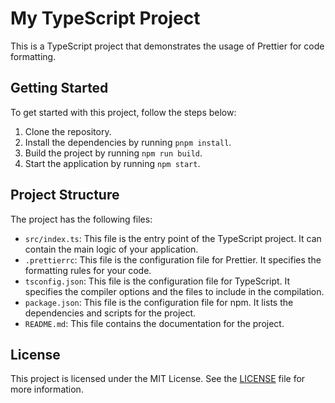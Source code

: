 # My TypeScript Project

This is a TypeScript project that demonstrates the usage of Prettier for code formatting.

## Getting Started

To get started with this project, follow the steps below:

1. Clone the repository.
2. Install the dependencies by running `pnpm install`.
3. Build the project by running `npm run build`.
4. Start the application by running `npm start`.

## Project Structure

The project has the following files:

-   `src/index.ts`: This file is the entry point of the TypeScript project. It can contain the main logic of your application.
-   `.prettierrc`: This file is the configuration file for Prettier. It specifies the formatting rules for your code.
-   `tsconfig.json`: This file is the configuration file for TypeScript. It specifies the compiler options and the files to include in the compilation.
-   `package.json`: This file is the configuration file for npm. It lists the dependencies and scripts for the project.
-   `README.md`: This file contains the documentation for the project.

## License

This project is licensed under the MIT License. See the [LICENSE](./LICENSE) file for more information.

```

```
